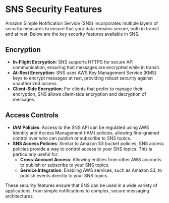 # SNS Security Features

Amazon Simple Notification Service (SNS) incorporates multiple layers of security measures to ensure that your data remains secure, both in transit and at rest. Below are the key security features available in SNS.

## Encryption

- **In-Flight Encryption**: SNS supports HTTPS for secure API communication, ensuring that messages are encrypted while in transit.
- **At-Rest Encryption**: SNS uses AWS Key Management Service (KMS) keys to encrypt messages at rest, providing robust security against unauthorized access.
- **Client-Side Encryption**: For clients that prefer to manage their encryption, SNS allows client-side encryption and decryption of messages.

## Access Controls

- **IAM Policies**: Access to the SNS API can be regulated using AWS Identity and Access Management (IAM) policies, allowing fine-grained control over who can publish or subscribe to SNS topics.
- **SNS Access Policies**: Similar to Amazon S3 bucket policies, SNS access policies provide a way to control access to your SNS topics. This is particularly useful for:
    - **Cross-Account Access**: Allowing entities from other AWS accounts to publish or subscribe to your SNS topics.
    - **Service Integration**: Enabling AWS services, such as Amazon S3, to publish events directly to your SNS topics.

These security features ensure that SNS can be used in a wide variety of applications, from simple notifications to complex, secure messaging architectures.